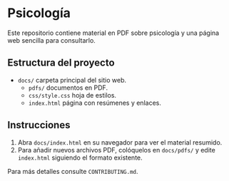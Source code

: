 # Psicología

Este repositorio contiene material en PDF sobre psicología y una página web sencilla para consultarlo.

## Estructura del proyecto

- `docs/` carpeta principal del sitio web.
  - `pdfs/` documentos en PDF.
  - `css/style.css` hoja de estilos.
  - `index.html` página con resúmenes y enlaces.

## Instrucciones

1. Abra `docs/index.html` en su navegador para ver el material resumido.
2. Para añadir nuevos archivos PDF, colóquelos en `docs/pdfs/` y edite `index.html` siguiendo el formato existente.

Para más detalles consulte `CONTRIBUTING.md`.
